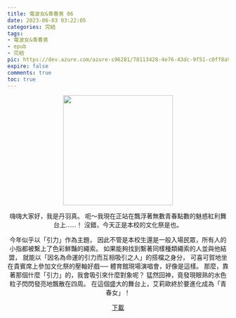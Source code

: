 ```yaml
---
title: 電波女&青春男 06
date: 2023-06-03 03:22:05
categories: 完結
tags:
- 電波女&青春男
- epub
- 完結
pic: https://dev.azure.com/azure-s96281/78113428-4e76-43dc-9f51-c0ff8a913055/_apis/git/repositories/a379171b-de46-4c10-9b0d-00da23959885/items?path=/Epub%20Cover/%E9%9B%BB%E6%B3%A2%E5%A5%B3%26%E9%9D%92%E6%98%A5%E7%94%B7-06.jpg&versionDescriptor%5BversionOptions%5D=0&versionDescriptor%5BversionType%5D=0&versionDescriptor%5Bversion%5D=main&resolveLfs=true&%24format=octetStream&api-version=5.0
expire: false
comments: true
toc: true
---
```


<div style="text-align:center" class="kratos-post-content">

<img width="250px" src="https://dev.azure.com/azure-s96281/78113428-4e76-43dc-9f51-c0ff8a913055/_apis/git/repositories/a379171b-de46-4c10-9b0d-00da23959885/items?path=/Epub%20Cover/%E9%9B%BB%E6%B3%A2%E5%A5%B3%26%E9%9D%92%E6%98%A5%E7%94%B7-06.jpg&versionDescriptor%5BversionOptions%5D=0&versionDescriptor%5BversionType%5D=0&versionDescriptor%5Bversion%5D=main&resolveLfs=true&%24format=octetStream&api-version=5.0">

<p>
嗨嗨大家好，我是丹羽真。
呃～我現在正站在飄浮著無數青春點數的魅惑紅利舞台上……！
沒錯，今天正是本校的文化祭是也。

今年似乎以「引力」作為主題，
因此不管是本校生還是一般入場民眾，所有人的小指都被繫上了色彩鮮豔的繩索。
如果能夠找到繫著同樣種類繩索的人並與他結盟，
就能以「因名為命運的引力而互相吸引之人」的搭檔之身分，
可喜可賀地坐在貴賓席上參加文化祭的壓軸好戲──
體育館現場演唱會，好像是這樣。
那麼，靠著那個什麼「引力」的，我會吸引來什麼對象呢？
猛然回神，竟發現眼熟的水色粒子閃閃發亮地飄散在四周。
在這個盛大的舞台上，艾莉歐終於要進化成為「青春女」！
</p>

<p>
<a href="https://epubdatabase.azurewebsites.net/EBOOKS/EPUB/完結/電波女與青春男/%E9%9B%BB%E6%B3%A2%E5%A5%B3%E8%88%87%E9%9D%92%E6%98%A5%E7%94%B7%20%E7%AC%AC6%E5%8D%B7.epub?download=1">下載</a>
</p>

</div>
